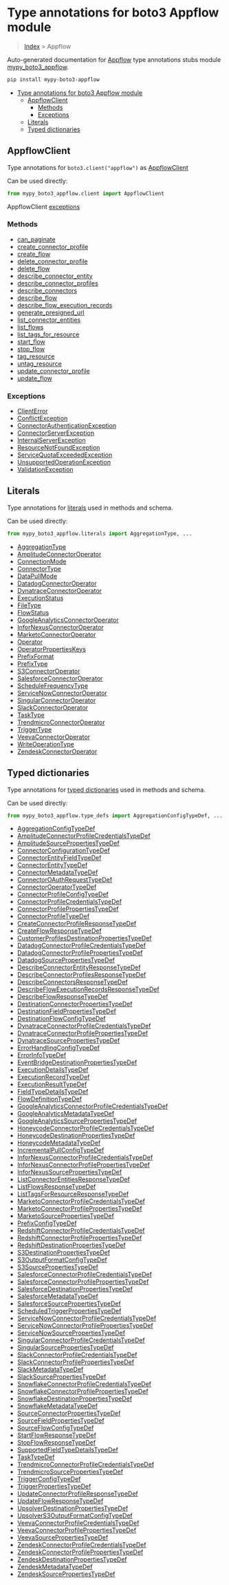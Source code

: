 # Type annotations for boto3 Appflow module

> [Index](../README.md) > Appflow

Auto-generated documentation for
[Appflow](https://boto3.amazonaws.com/v1/documentation/api/latest/reference/services/appflow.html#Appflow)
type annotations stubs module
[mypy_boto3_appflow](https://pypi.org/project/mypy-boto3-appflow/).

```bash
pip install mypy-boto3-appflow
```

- [Type annotations for boto3 Appflow module](#type-annotations-for-boto3-appflow-module)
  - [AppflowClient](#appflowclient)
    - [Methods](#methods)
    - [Exceptions](#exceptions)
  - [Literals](#literals)
  - [Typed dictionaries](#typed-dictionaries)

## AppflowClient

Type annotations for `boto3.client("appflow")` as [AppflowClient](./client.md)

Can be used directly:

```python
from mypy_boto3_appflow.client import AppflowClient
```

AppflowClient [exceptions](./client.md#exceptions)

### Methods

- [can_paginate](./client.md#can-paginate)
- [create_connector_profile](./client.md#create-connector-profile)
- [create_flow](./client.md#create-flow)
- [delete_connector_profile](./client.md#delete-connector-profile)
- [delete_flow](./client.md#delete-flow)
- [describe_connector_entity](./client.md#describe-connector-entity)
- [describe_connector_profiles](./client.md#describe-connector-profiles)
- [describe_connectors](./client.md#describe-connectors)
- [describe_flow](./client.md#describe-flow)
- [describe_flow_execution_records](./client.md#describe-flow-execution-records)
- [generate_presigned_url](./client.md#generate-presigned-url)
- [list_connector_entities](./client.md#list-connector-entities)
- [list_flows](./client.md#list-flows)
- [list_tags_for_resource](./client.md#list-tags-for-resource)
- [start_flow](./client.md#start-flow)
- [stop_flow](./client.md#stop-flow)
- [tag_resource](./client.md#tag-resource)
- [untag_resource](./client.md#untag-resource)
- [update_connector_profile](./client.md#update-connector-profile)
- [update_flow](./client.md#update-flow)

### Exceptions

- [ClientError](./client.md#clienterror)
- [ConflictException](./client.md#conflictexception)
- [ConnectorAuthenticationException](./client.md#connectorauthenticationexception)
- [ConnectorServerException](./client.md#connectorserverexception)
- [InternalServerException](./client.md#internalserverexception)
- [ResourceNotFoundException](./client.md#resourcenotfoundexception)
- [ServiceQuotaExceededException](./client.md#servicequotaexceededexception)
- [UnsupportedOperationException](./client.md#unsupportedoperationexception)
- [ValidationException](./client.md#validationexception)

## Literals

Type annotations for [literals](./literals.md) used in methods and schema.

Can be used directly:

```python
from mypy_boto3_appflow.literals import AggregationType, ...
```

- [AggregationType](./literals.md#aggregationtype)
- [AmplitudeConnectorOperator](./literals.md#amplitudeconnectoroperator)
- [ConnectionMode](./literals.md#connectionmode)
- [ConnectorType](./literals.md#connectortype)
- [DataPullMode](./literals.md#datapullmode)
- [DatadogConnectorOperator](./literals.md#datadogconnectoroperator)
- [DynatraceConnectorOperator](./literals.md#dynatraceconnectoroperator)
- [ExecutionStatus](./literals.md#executionstatus)
- [FileType](./literals.md#filetype)
- [FlowStatus](./literals.md#flowstatus)
- [GoogleAnalyticsConnectorOperator](./literals.md#googleanalyticsconnectoroperator)
- [InforNexusConnectorOperator](./literals.md#infornexusconnectoroperator)
- [MarketoConnectorOperator](./literals.md#marketoconnectoroperator)
- [Operator](./literals.md#operator)
- [OperatorPropertiesKeys](./literals.md#operatorpropertieskeys)
- [PrefixFormat](./literals.md#prefixformat)
- [PrefixType](./literals.md#prefixtype)
- [S3ConnectorOperator](./literals.md#s3connectoroperator)
- [SalesforceConnectorOperator](./literals.md#salesforceconnectoroperator)
- [ScheduleFrequencyType](./literals.md#schedulefrequencytype)
- [ServiceNowConnectorOperator](./literals.md#servicenowconnectoroperator)
- [SingularConnectorOperator](./literals.md#singularconnectoroperator)
- [SlackConnectorOperator](./literals.md#slackconnectoroperator)
- [TaskType](./literals.md#tasktype)
- [TrendmicroConnectorOperator](./literals.md#trendmicroconnectoroperator)
- [TriggerType](./literals.md#triggertype)
- [VeevaConnectorOperator](./literals.md#veevaconnectoroperator)
- [WriteOperationType](./literals.md#writeoperationtype)
- [ZendeskConnectorOperator](./literals.md#zendeskconnectoroperator)

## Typed dictionaries

Type annotations for [typed dictionaries](./type_defs.md) used in methods and
schema.

Can be used directly:

```python
from mypy_boto3_appflow.type_defs import AggregationConfigTypeDef, ...
```

- [AggregationConfigTypeDef](./type_defs.md#aggregationconfigtypedef)
- [AmplitudeConnectorProfileCredentialsTypeDef](./type_defs.md#amplitudeconnectorprofilecredentialstypedef)
- [AmplitudeSourcePropertiesTypeDef](./type_defs.md#amplitudesourcepropertiestypedef)
- [ConnectorConfigurationTypeDef](./type_defs.md#connectorconfigurationtypedef)
- [ConnectorEntityFieldTypeDef](./type_defs.md#connectorentityfieldtypedef)
- [ConnectorEntityTypeDef](./type_defs.md#connectorentitytypedef)
- [ConnectorMetadataTypeDef](./type_defs.md#connectormetadatatypedef)
- [ConnectorOAuthRequestTypeDef](./type_defs.md#connectoroauthrequesttypedef)
- [ConnectorOperatorTypeDef](./type_defs.md#connectoroperatortypedef)
- [ConnectorProfileConfigTypeDef](./type_defs.md#connectorprofileconfigtypedef)
- [ConnectorProfileCredentialsTypeDef](./type_defs.md#connectorprofilecredentialstypedef)
- [ConnectorProfilePropertiesTypeDef](./type_defs.md#connectorprofilepropertiestypedef)
- [ConnectorProfileTypeDef](./type_defs.md#connectorprofiletypedef)
- [CreateConnectorProfileResponseTypeDef](./type_defs.md#createconnectorprofileresponsetypedef)
- [CreateFlowResponseTypeDef](./type_defs.md#createflowresponsetypedef)
- [CustomerProfilesDestinationPropertiesTypeDef](./type_defs.md#customerprofilesdestinationpropertiestypedef)
- [DatadogConnectorProfileCredentialsTypeDef](./type_defs.md#datadogconnectorprofilecredentialstypedef)
- [DatadogConnectorProfilePropertiesTypeDef](./type_defs.md#datadogconnectorprofilepropertiestypedef)
- [DatadogSourcePropertiesTypeDef](./type_defs.md#datadogsourcepropertiestypedef)
- [DescribeConnectorEntityResponseTypeDef](./type_defs.md#describeconnectorentityresponsetypedef)
- [DescribeConnectorProfilesResponseTypeDef](./type_defs.md#describeconnectorprofilesresponsetypedef)
- [DescribeConnectorsResponseTypeDef](./type_defs.md#describeconnectorsresponsetypedef)
- [DescribeFlowExecutionRecordsResponseTypeDef](./type_defs.md#describeflowexecutionrecordsresponsetypedef)
- [DescribeFlowResponseTypeDef](./type_defs.md#describeflowresponsetypedef)
- [DestinationConnectorPropertiesTypeDef](./type_defs.md#destinationconnectorpropertiestypedef)
- [DestinationFieldPropertiesTypeDef](./type_defs.md#destinationfieldpropertiestypedef)
- [DestinationFlowConfigTypeDef](./type_defs.md#destinationflowconfigtypedef)
- [DynatraceConnectorProfileCredentialsTypeDef](./type_defs.md#dynatraceconnectorprofilecredentialstypedef)
- [DynatraceConnectorProfilePropertiesTypeDef](./type_defs.md#dynatraceconnectorprofilepropertiestypedef)
- [DynatraceSourcePropertiesTypeDef](./type_defs.md#dynatracesourcepropertiestypedef)
- [ErrorHandlingConfigTypeDef](./type_defs.md#errorhandlingconfigtypedef)
- [ErrorInfoTypeDef](./type_defs.md#errorinfotypedef)
- [EventBridgeDestinationPropertiesTypeDef](./type_defs.md#eventbridgedestinationpropertiestypedef)
- [ExecutionDetailsTypeDef](./type_defs.md#executiondetailstypedef)
- [ExecutionRecordTypeDef](./type_defs.md#executionrecordtypedef)
- [ExecutionResultTypeDef](./type_defs.md#executionresulttypedef)
- [FieldTypeDetailsTypeDef](./type_defs.md#fieldtypedetailstypedef)
- [FlowDefinitionTypeDef](./type_defs.md#flowdefinitiontypedef)
- [GoogleAnalyticsConnectorProfileCredentialsTypeDef](./type_defs.md#googleanalyticsconnectorprofilecredentialstypedef)
- [GoogleAnalyticsMetadataTypeDef](./type_defs.md#googleanalyticsmetadatatypedef)
- [GoogleAnalyticsSourcePropertiesTypeDef](./type_defs.md#googleanalyticssourcepropertiestypedef)
- [HoneycodeConnectorProfileCredentialsTypeDef](./type_defs.md#honeycodeconnectorprofilecredentialstypedef)
- [HoneycodeDestinationPropertiesTypeDef](./type_defs.md#honeycodedestinationpropertiestypedef)
- [HoneycodeMetadataTypeDef](./type_defs.md#honeycodemetadatatypedef)
- [IncrementalPullConfigTypeDef](./type_defs.md#incrementalpullconfigtypedef)
- [InforNexusConnectorProfileCredentialsTypeDef](./type_defs.md#infornexusconnectorprofilecredentialstypedef)
- [InforNexusConnectorProfilePropertiesTypeDef](./type_defs.md#infornexusconnectorprofilepropertiestypedef)
- [InforNexusSourcePropertiesTypeDef](./type_defs.md#infornexussourcepropertiestypedef)
- [ListConnectorEntitiesResponseTypeDef](./type_defs.md#listconnectorentitiesresponsetypedef)
- [ListFlowsResponseTypeDef](./type_defs.md#listflowsresponsetypedef)
- [ListTagsForResourceResponseTypeDef](./type_defs.md#listtagsforresourceresponsetypedef)
- [MarketoConnectorProfileCredentialsTypeDef](./type_defs.md#marketoconnectorprofilecredentialstypedef)
- [MarketoConnectorProfilePropertiesTypeDef](./type_defs.md#marketoconnectorprofilepropertiestypedef)
- [MarketoSourcePropertiesTypeDef](./type_defs.md#marketosourcepropertiestypedef)
- [PrefixConfigTypeDef](./type_defs.md#prefixconfigtypedef)
- [RedshiftConnectorProfileCredentialsTypeDef](./type_defs.md#redshiftconnectorprofilecredentialstypedef)
- [RedshiftConnectorProfilePropertiesTypeDef](./type_defs.md#redshiftconnectorprofilepropertiestypedef)
- [RedshiftDestinationPropertiesTypeDef](./type_defs.md#redshiftdestinationpropertiestypedef)
- [S3DestinationPropertiesTypeDef](./type_defs.md#s3destinationpropertiestypedef)
- [S3OutputFormatConfigTypeDef](./type_defs.md#s3outputformatconfigtypedef)
- [S3SourcePropertiesTypeDef](./type_defs.md#s3sourcepropertiestypedef)
- [SalesforceConnectorProfileCredentialsTypeDef](./type_defs.md#salesforceconnectorprofilecredentialstypedef)
- [SalesforceConnectorProfilePropertiesTypeDef](./type_defs.md#salesforceconnectorprofilepropertiestypedef)
- [SalesforceDestinationPropertiesTypeDef](./type_defs.md#salesforcedestinationpropertiestypedef)
- [SalesforceMetadataTypeDef](./type_defs.md#salesforcemetadatatypedef)
- [SalesforceSourcePropertiesTypeDef](./type_defs.md#salesforcesourcepropertiestypedef)
- [ScheduledTriggerPropertiesTypeDef](./type_defs.md#scheduledtriggerpropertiestypedef)
- [ServiceNowConnectorProfileCredentialsTypeDef](./type_defs.md#servicenowconnectorprofilecredentialstypedef)
- [ServiceNowConnectorProfilePropertiesTypeDef](./type_defs.md#servicenowconnectorprofilepropertiestypedef)
- [ServiceNowSourcePropertiesTypeDef](./type_defs.md#servicenowsourcepropertiestypedef)
- [SingularConnectorProfileCredentialsTypeDef](./type_defs.md#singularconnectorprofilecredentialstypedef)
- [SingularSourcePropertiesTypeDef](./type_defs.md#singularsourcepropertiestypedef)
- [SlackConnectorProfileCredentialsTypeDef](./type_defs.md#slackconnectorprofilecredentialstypedef)
- [SlackConnectorProfilePropertiesTypeDef](./type_defs.md#slackconnectorprofilepropertiestypedef)
- [SlackMetadataTypeDef](./type_defs.md#slackmetadatatypedef)
- [SlackSourcePropertiesTypeDef](./type_defs.md#slacksourcepropertiestypedef)
- [SnowflakeConnectorProfileCredentialsTypeDef](./type_defs.md#snowflakeconnectorprofilecredentialstypedef)
- [SnowflakeConnectorProfilePropertiesTypeDef](./type_defs.md#snowflakeconnectorprofilepropertiestypedef)
- [SnowflakeDestinationPropertiesTypeDef](./type_defs.md#snowflakedestinationpropertiestypedef)
- [SnowflakeMetadataTypeDef](./type_defs.md#snowflakemetadatatypedef)
- [SourceConnectorPropertiesTypeDef](./type_defs.md#sourceconnectorpropertiestypedef)
- [SourceFieldPropertiesTypeDef](./type_defs.md#sourcefieldpropertiestypedef)
- [SourceFlowConfigTypeDef](./type_defs.md#sourceflowconfigtypedef)
- [StartFlowResponseTypeDef](./type_defs.md#startflowresponsetypedef)
- [StopFlowResponseTypeDef](./type_defs.md#stopflowresponsetypedef)
- [SupportedFieldTypeDetailsTypeDef](./type_defs.md#supportedfieldtypedetailstypedef)
- [TaskTypeDef](./type_defs.md#tasktypedef)
- [TrendmicroConnectorProfileCredentialsTypeDef](./type_defs.md#trendmicroconnectorprofilecredentialstypedef)
- [TrendmicroSourcePropertiesTypeDef](./type_defs.md#trendmicrosourcepropertiestypedef)
- [TriggerConfigTypeDef](./type_defs.md#triggerconfigtypedef)
- [TriggerPropertiesTypeDef](./type_defs.md#triggerpropertiestypedef)
- [UpdateConnectorProfileResponseTypeDef](./type_defs.md#updateconnectorprofileresponsetypedef)
- [UpdateFlowResponseTypeDef](./type_defs.md#updateflowresponsetypedef)
- [UpsolverDestinationPropertiesTypeDef](./type_defs.md#upsolverdestinationpropertiestypedef)
- [UpsolverS3OutputFormatConfigTypeDef](./type_defs.md#upsolvers3outputformatconfigtypedef)
- [VeevaConnectorProfileCredentialsTypeDef](./type_defs.md#veevaconnectorprofilecredentialstypedef)
- [VeevaConnectorProfilePropertiesTypeDef](./type_defs.md#veevaconnectorprofilepropertiestypedef)
- [VeevaSourcePropertiesTypeDef](./type_defs.md#veevasourcepropertiestypedef)
- [ZendeskConnectorProfileCredentialsTypeDef](./type_defs.md#zendeskconnectorprofilecredentialstypedef)
- [ZendeskConnectorProfilePropertiesTypeDef](./type_defs.md#zendeskconnectorprofilepropertiestypedef)
- [ZendeskDestinationPropertiesTypeDef](./type_defs.md#zendeskdestinationpropertiestypedef)
- [ZendeskMetadataTypeDef](./type_defs.md#zendeskmetadatatypedef)
- [ZendeskSourcePropertiesTypeDef](./type_defs.md#zendesksourcepropertiestypedef)
